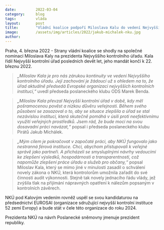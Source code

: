 ```yaml
---
date:         2022-03-04
category:     blog
tags:         vláda   
layout:       post
title:        "Vládní koalice podpoří Miloslava Kalu do vedení Nejvyššího kontrolního úřadu"
image:        /assets/img/articles/2022/jakub-michalek-nku.jpg
author:       
---
```


Praha, 4. března 2022 - Strany vládní koalice se shodly na společné nominaci Miloslava Kaly na prezidenta Nejvyššího kontrolního úřadu. Kala řídil Nejvyšší kontrolní úřad posledních devět let, jeho mandát končí k 22. březnu 2022. 

> *„Miloslav Kala je pro nás zárukou kontinuity ve vedení Nejvyššího kontrolního úřadu. Její zachování je žádoucí už s ohledem na to, že úřad aktuálně předsedá Evropské organizaci nejvyšších kontrolních institucí,“* uvedl předseda poslaneckého klubu ODS Marek Benda.

> *„Miloslav Kala převzal Nejvyšší kontrolní úřad v době, kdy měl pošramocenou pověst a nízkou důvěru veřejnosti. Během svého působení se zasazoval o to, aby se situace zlepšila a úřad se stal nezávislou institucí, která skutečně pomáhá v úsilí proti neefektivnímu využití veřejných prostředků. Jsem rád, že bude moci na svou dosavadní práci navázat,“* popsal i předseda poslaneckého klubu Pirátů Jakub Michálek. 

> *„Mým cílem je pokračovat v započaté práci, aby NKÚ fungovalo jako nestranná férová instituce. Chci, abychom přistupovali k veřejné správě jako partneři. A přicházeli se smysluplnými návrhy vedoucími ke zlepšení výsledků, hospodárnosti a transparentnosti, což napomůže zlepšení práce úřadu a služeb pro občany,“* popsal Miloslav Kala, který se mimo jiné v minulosti zasadil o schválení novely zákona o NKÚ, která kontrolorům umožnila zařadit do své činnosti audit výkonnosti. Stejně tak novely jednacího řádu vlády, jež zvýšila tlak na přijímání nápravných opatření k nálezům popsaným v kontrolních závěrech.

NKÚ pod Kalovým vedením rovněž uspěl se svou kandidaturou na předsednictví EUROSAI (organizace sdružující nejvyšší kontrolní instituce 52 zemí Evropy) a bude stát v čele této organizace do roku 2024. 

Prezidenta NKÚ na návrh Poslanecké sněmovny jmenuje prezident republiky. 
